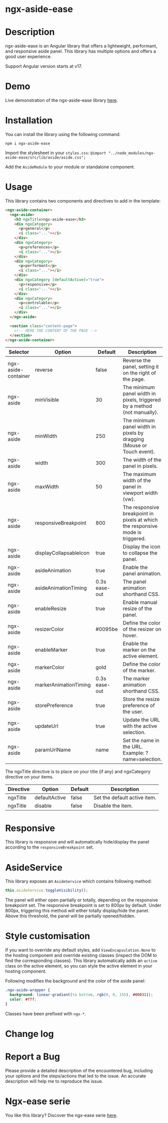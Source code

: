 # ngx-aside-ease

# Description

ngx-aside-ease is an Angular library that offers a lightweight, performant, and responsive aside panel. This library has multiple options and offers a good user experience.

Support Angular version starts at v17.

# Demo

Live demonstration of the ngx-aside-ease library [here](https://greenflag31.github.io/aside-library/ngx-aside-ease).

# Installation

You can install the library using the following command:

```
npm i ngx-aside-ease
```

Import the stylesheet in your `styles.css`:
`@import "../node_modules/ngx-aside-ease/src/lib/aside/aside.css";`

Add the `AsideModule` to your module or standalone component.

# Usage

This library contains two components and directives to add in the template:

```html
<ngx-aside-container>
  <ngx-aside>
    <h3 ngxTitle>ngx-aside-ease</h3>
    <div ngxCategory>
      <p>general</p>
      <i class="..."></i>
    </div>
    <div ngxCategory>
      <p>preferences</p>
      <i class="..."></i>
    </div>
    <div ngxCategory>
      <p>performant</p>
      <i class="..."></i>
    </div>
    <div ngxCategory [defaultActive]="true">
      <p>responsive</p>
      <i class="..."></i>
    </div>
    <div ngxCategory>
      <p>controlable</p>
      <i class="..."></i>
    </div>
  </ngx-aside>

  <section class="content-page">
    <!-- HERE THE CONTENT OF THE PAGE -->
  </section>
</ngx-aside-container>
```

| Selector            | Option                 | Default       | Description                                                                    |
| ------------------- | ---------------------- | ------------- | ------------------------------------------------------------------------------ |
| ngx-aside-container | reverse                | false         | Reverse the panel, setting it on the right of the page.                        |
| ngx-aside           | minVisible             | 30            | The minimum panel width in pixels, triggered by a method (not manually).       |
| ngx-aside           | minWidth               | 250           | The minimum panel width in pixels by dragging (Mouse or Touch event).          |
| ngx-aside           | width                  | 300           | The width of the panel in pixels.                                              |
| ngx-aside           | maxWidth               | 50            | The maximum width of the panel in viewport width (vw).                         |
| ngx-aside           | responsiveBreakpoint   | 800           | The responsive breakpoint in pixels at which the responsive mode is triggered. |
| ngx-aside           | displayCollapsableIcon | true          | Display the icon to collapse the panel.                                        |
| ngx-aside           | asideAnimation         | true          | Enable the panel animation.                                                    |
| ngx-aside           | asideAnimationTiming   | 0.3s ease-out | The panel animation shorthand CSS.                                             |
| ngx-aside           | enableResize           | true          | Enable manual resize of the panel.                                             |
| ngx-aside           | resizerColor           | #0095be       | Define the color of the resizer on hover.                                      |
| ngx-aside           | enableMarker           | true          | Enable the marker on the active element.                                       |
| ngx-aside           | markerColor            | gold          | Define the color of the marker.                                                |
| ngx-aside           | markerAnimationTiming  | 0.3s ease-out | The marker animation shorthand CSS.                                            |
| ngx-aside           | storePreference        | true          | Store the resize preference of the user.                                       |
| ngx-aside           | updateUrl              | true          | Update the URL with the active selection.                                      |
| ngx-aside           | paramUrlName           | name          | Set the name in the URL. Example: ?name=selection.                             |

The ngxTitle directive is to place on your title (if any) and ngxCategory directive on your items.

| Directive | Option        | Default | Description                  |
| --------- | ------------- | ------- | ---------------------------- |
| ngxTitle  | defaultActive | false   | Set the default active item. |
| ngxTitle  | disable       | false   | Disable the item.            |

# Responsive

This library is responsive and will automatically hide/display the panel according to the `responsiveBreakpoint` set.

# AsideService

This library exposes an `AsideService` which contains following method:

```javascript
this.asideService.toggleVisibility();
```

The panel will either open partially or totally, depending on the responsive breakpoint set. The responsive breakpoint is set to 800px by default. Under 800px, triggering this method will either totally display/hide the panel. Above this threshold, the panel will be partially opened/hidden.

# Style customisation

If you want to override any default styles, add `ViewEncapsulation.None` to the hosting component and override existing classes (inspect the DOM to find the corresponding classes). This library automatically adds an `active` class on the active element, so you can style the active element in your hosting component.

Following modifies the background and the color of the aside panel:

```css
.ngx-aside-wrapper {
  background: linear-gradient(to bottom, rgb(0, 0, 155), #000311);
  color: #fff;
}
```

Classes have been prefixed with `ngx-*`.

# Change log

# Report a Bug

Please provide a detailed description of the encountered bug, including your options and the steps/actions that led to the issue. An accurate description will help me to reproduce the issue.

# Ngx-ease serie

You like this library? Discover the ngx-ease serie [here](https://www.npmjs.com/~greenflag31).
